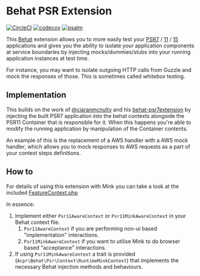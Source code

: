 Behat PSR Extension
==========

[![CircleCI](https://circleci.com/gh/cooperaj/behat-psr-extension.svg?style=shield)](https://app.circleci.com/pipelines/github/cooperaj/behat-psr-extension)
[![codecov](https://codecov.io/gh/cooperaj/behat-psr-extension/branch/master/graph/badge.svg)](https://codecov.io/gh/cooperaj/behat-psr-extension)
[![psalm](https://shepherd.dev/github/cooperaj/behat-psr-extension/coverage.svg)](https://shepherd.dev/github/cooperaj/behat-psr-extension)

This [Behat](http://behat.org) extension allows you to more easily test your [PSR7](https://www.php-fig.org/psr/psr-7/) 
/ [11](https://www.php-fig.org/psr/psr-11/) / [15](https://www.php-fig.org/psr/psr-15/) applications and gives you the 
ability to isolate your application components at service boundaries by injecting mocks/dummies/stubs into your running 
application instances at test time. 

For instance, you may want to isolate outgoing HTTP calls from Guzzle and mock the responses of those. This is sometimes
called *whitebox* testing.

## Implementation

This builds on the work of [@ciaranmcnulty](https://github.com/ciaranmcnulty) and his [behat-psr7extension](https://github.com/ciaranmcnulty/behat-psr7extension)
by injecting the built PSR7 application into the behat contexts alongside the PSR11 Container that is responsible for
it. When this happens you're able to modify the running application by manipulation of the Container contents. 

An example of this is the replacement of a AWS handler with a AWS mock handler, which allows you to mock responses to 
AWS requests as a part of your context steps definitions.

## How to

For details of using this extension with Mink you can take a look at the included 
[FeatureContext.php](tests/features/contexts/FeatureContext.php)

In essence:
1. Implement either `Psr11AwareContext` or `Psr11MinkAwareContext` in your Behat context file.
    1. `Psr11AwareContext` if you are performing non-ui based "implementation" interactions.
    2. `Psr11MinkAwareContext` if you want to utilise Mink to do browser based "acceptance" interactions.
2. If using `Psr11MinkAwareContext` a trait is provided (`Acpr\Behat\Psr\Context\RuntimeMinkContext`) that implements
    the necessary Behat injection methods and behaviours.
    
